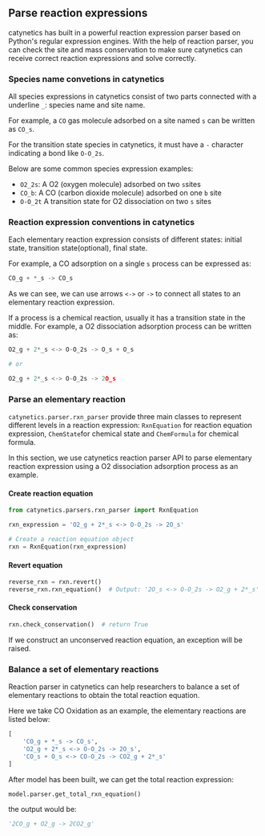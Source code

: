 ## Parse reaction expressions

catynetics has built in a powerful reaction expression parser based on Python's regular expression engines. With the help of reaction parser, you can check the site and mass conservation to make sure catynetics can receive correct reaction expressions and solve correctly.

### Species name convetions in catynetics

All species expressions in catynetics consist of two parts connected with a underline `_`: species name and site name.

For example, a `CO` gas molecule adsorbed on a site named `s` can be written as `CO_s`. 

For the transition state species in catynetics, it must have a `-` character indicating a bond like `O-O_2s`.

Below are some common species expression examples:

- `O2_2s`: A O2 (oxygen molecule) adsorbed on two `s`sites
- `CO_b`: A CO (carbon dioxide molecule) adsorbed on one `b` site
- `O-O_2t` A transition state for O2 dissociation on two `s` sites

### Reaction expression conventions in catynetics

Each elementary reaction expression consists of different states: initial state, transition state(optional), final state.

For example, a CO adsorption on a single `s` process can be expressed as:

```python
CO_g + *_s -> CO_s
```

As we can see, we can use arrows `<->` or `->` to connect all states to an elementary reaction expression.

If a process is a chemical reaction, usually it has a transition state in the middle. For example, a O2 dissociation adsorption process can be written as:

```python
O2_g + 2*_s <-> O-O_2s -> O_s + O_s

# or 

O2_g + 2*_s <-> O-O_2s -> 2O_s
```

### Parse an elementary reaction

`catynetics.parser.rxn_parser` provide three main classes to represent different levels in a reaction expression: `RxnEquation` for reaction equation expression, `ChemState`for chemical state and `ChemFormula` for chemical formula.

In this section, we use catynetics reaction parser API to parse elementary reaction expression using a O2 dissociation adsorption process as an example.

#### Create reaction equation

```python
from catynetics.parsers.rxn_parser import RxnEquation

rxn_expression = 'O2_g + 2*_s <-> O-O_2s -> 2O_s'

# Create a reaction equation object
rxn = RxnEquation(rxn_expression)
```

#### Revert equation

```python
reverse_rxn = rxn.revert()
reverse_rxn.rxn_equation()  # Output: '2O_s <-> O-O_2s -> O2_g + 2*_s'
```

#### Check conservation

``` python
rxn.check_conservation()  # return True
```

If we construct an unconserved reaction equation, an exception will be raised.

### Balance a set of elementary reactions

Reaction parser in catynetics can help researchers to balance a set of elementary reactions to obtain the total reaction equation.

Here we take CO Oxidation as an example, the elementary reactions are listed below:

```python
[
    'CO_g + *_s -> CO_s',
    'O2_g + 2*_s <-> O-O_2s -> 2O_s',
    'CO_s + O_s <-> CO-O_2s -> CO2_g + 2*_s'
]
```

After model has been built, we can get the total reaction expression:

```python
model.parser.get_total_rxn_equation()
```

the output would be:

```python
'2CO_g + O2_g -> 2CO2_g'
```

